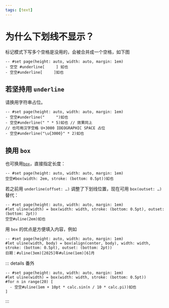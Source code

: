 ```yaml
---
tags: [text]
---
```

# 为什么下划线不显示？

标记模式下写多个空格是没用的，会被合并成一个空格，如下图

```typst
-- #set page(height: auto, width: auto, margin: 1em)
- 空空 #underline[     ] 如也
- 空空#underline[     ]如也
```

## 若坚持用 `underline`

请换用字符串占位。

```typst
-- #set page(height: auto, width: auto, margin: 1em)
- 空空#underline("     ")如也
- 空空#underline(" " * 5)如也 // 效果同上
// 也可用汉字空格 U+3000 IDEOGRAPHIC SPACE 占位
- 空空#underline("\u{3000}" * 2)如也
```

## 换用 `box`

也可换用[`box`](https://typst.app/docs/reference/layout/box/#parameters-baseline)，直接指定长度：

```typst
-- #set page(height: auto, width: auto, margin: 1em)
空空#box(width: 2em, stroke: (bottom: 0.5pt))如也
```

若之前用 `underline(offset: …)` 调整了下划线位置，现在可用 `box(outset: …)` 替代：

```typst
-- #set page(height: auto, width: auto, margin: 1em)
#let uline(width) = box(width: width, stroke: (bottom: 0.5pt), outset: (bottom: 2pt))
空空#uline(2em)如也
```

用 `box` 的优点是方便填入内容，例如

```typst
-- #set page(height: auto, width: auto, margin: 1em)
#let uline(width, body) = box(align(center, body), width: width, stroke: (bottom: 0.5pt), outset: (bottom: 2pt))
日期：#uline(3em)[2025]年#uline(1em)[6]月
```

::: details 番外

```typst
-- #set page(height: auto, width: auto, margin: 1em)
#let uline(width) = box(width: width, stroke: (bottom: 0.5pt))
#for n in range(20) [
  - 空空#uline(1em + 10pt * calc.sin(n / 10 * calc.pi))如也
]
```

:::
